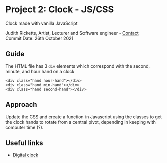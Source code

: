 ##
# Project 2: Clock - JS/CSS 
Clock made with vanilla JavaScript

Judith Ricketts, Artist, Lecturer and Software engineer - [Contact](https://lovespictures.com/)  
Commit Date: 26th October 2021

## Guide

The HTML file has 3 `div` elements which correspond with the second, minute, and
    hour hand on a clock

<!-- elements -->
    <div class="hand hour-hand"></div>
    <div class="hand min-hand"></div>
    <div class="hand second-hand"></div>
<!-- elements -->


## Approach

Update the CSS and create a function in Javascript using the classes to get the clock hands to rotate from a central pivot, 
depending in keeping with computer time (?).
 
## Useful links
* [Digital clock](https://www.w3schools.com/js/tryit.asp?filename=tryjs_timing_clock) 

